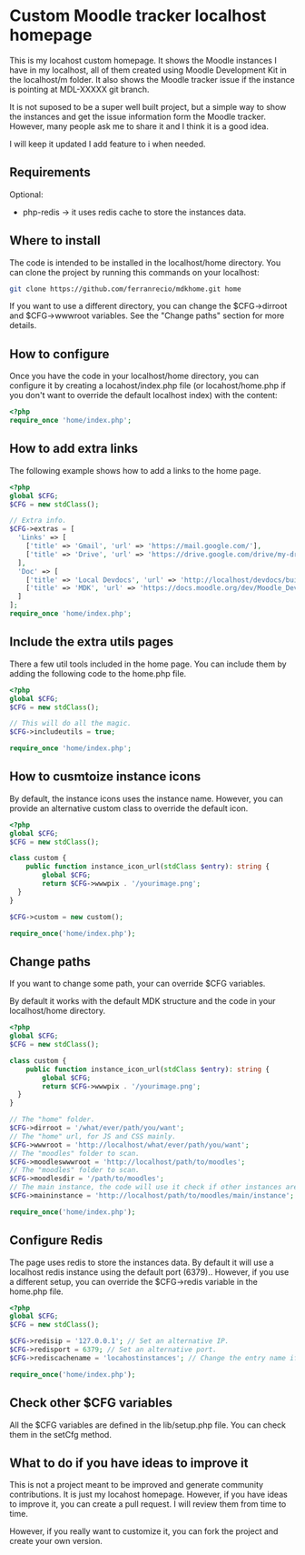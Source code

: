 # Custom Moodle tracker localhost homepage

This is my locahost custom homepage. It shows the Moodle instances I have in my localhost,
all of them created using Moodle Development Kit in the localhost/m folder. It also shows
the Moodle tracker issue if the instance is pointing at MDL-XXXXX git branch.

It is not suposed to be a super well built project, but a simple way to show the instances
and get the issue information form the Moodle tracker. However, many people ask me to share it
and I think it is a good idea.

I will keep it updated I add feature to i when needed.

## Requirements

Optional:

- php-redis -> it uses redis cache to store the instances data.

## Where to install

The code is intended to be installed in the localhost/home directory.
You can clone the project by running this commands on your localhost:

```bash
git clone https://github.com/ferranrecio/mdkhome.git home
```

If you want to use a different directory, you can change the $CFG->dirroot
and $CFG->wwwroot variables. See the "Change paths" section for more details.

## How to configure

Once you have the code in your localhost/home directory, you can configure
it by creating a locahost/index.php file (or locahost/home.php if you don't
want to override the default localhost index) with the content:

```php
<?php
require_once 'home/index.php';
```

## How to add extra links

The following example shows how to add a links to the home page.

```php
<?php
global $CFG;
$CFG = new stdClass();

// Extra info.
$CFG->extras = [
  'Links' => [
    ['title' => 'Gmail', 'url' => 'https://mail.google.com/'],
    ['title' => 'Drive', 'url' => 'https://drive.google.com/drive/my-drive'],
  ],
  'Doc' => [
    ['title' => 'Local Devdocs', 'url' => 'http://localhost/devdocs/build/'],
    ['title' => 'MDK', 'url' => 'https://docs.moodle.org/dev/Moodle_Development_kit'],
  ]
];
require_once 'home/index.php';
```

## Include the extra utils pages

There a few util tools included in the home page. You can include them by
adding the following code to the home.php file.

```php
<?php
global $CFG;
$CFG = new stdClass();

// This will do all the magic.
$CFG->includeutils = true;

require_once 'home/index.php';
```

## How to cusmtoize instance icons

By default, the instance icons uses the instance name. However, you can provide
an alternative custom class to override the default icon.

```php
<?php
global $CFG;
$CFG = new stdClass();

class custom {
    public function instance_icon_url(stdClass $entry): string {
        global $CFG;
        return $CFG->wwwpix . '/yourimage.png';
  }
}

$CFG->custom = new custom();

require_once('home/index.php');
```

## Change paths

If you want to change some path, your can override $CFG variables.

By default it works with the default MDK structure and the code in your
localhost/home directory.

```php
<?php
global $CFG;
$CFG = new stdClass();

class custom {
    public function instance_icon_url(stdClass $entry): string {
        global $CFG;
        return $CFG->wwwpix . '/yourimage.png';
  }
}

// The "home" folder.
$CFG->dirroot = '/what/ever/path/you/want';
// The "home" url, for JS and CSS mainly.
$CFG->wwwroot = 'http://localhost/what/ever/path/you/want';
// The "moodles" folder to scan.
$CFG->moodleswwwroot = 'http://localhost/path/to/moodles';
// The "moodles" folder to scan.
$CFG->moodlesdir = '/path/to/moodles';
// The main instance, the code will use it check if other instances are updated.
$CFG->maininstance = 'http://localhost/path/to/moodles/main/instance';

require_once('home/index.php');
```

## Configure Redis

The page uses redis to store the instances data. By default it will use a localhost
redis instance using the default port (6379).. However, if you use a different
setup, you can override the $CFG->redis variable in the home.php file.

```php
<?php
global $CFG;
$CFG = new stdClass();

$CFG->redisip = '127.0.0.1'; // Set an alternative IP.
$CFG->redisport = 6379; // Set an alternative port.
$CFG->rediscachename = 'locahostinstances'; // Change the entry name if you want.

require_once('home/index.php');
```

## Check other $CFG variables

All the $CFG variables are defined in the lib/setup.php file. You can check them
in the setCfg method.

## What to do if you have ideas to improve it

This is not a project meant to be improved and generate community contributions. It is just
my locahost homepage. However, if you have ideas to improve it, you can create a pull request.
I will review them from time to time.

However, if you really want to customize it, you can fork the project and create your own
version.
